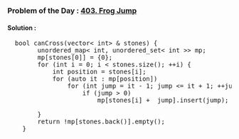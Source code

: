 ### Problem of the Day : [403. Frog Jump](https://leetcode.com/problems/frog-jump/)

#### Solution :
<pre>
  bool canCross(vector< int> & stones) {
        unordered_map< int, unordered_set< int >> mp;
        mp[stones[0]] = {0}; 
        for (int i = 0; i < stones.size(); ++i) {
            int position = stones[i];
            for (auto it : mp[position])
                for (int jump = it - 1; jump <= it + 1; ++jump) 
                    if (jump > 0)
                        mp[stones[i] +  jump].insert(jump);    

        }
        return !mp[stones.back()].empty();
    }
</pre>
